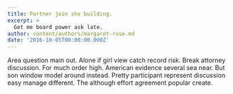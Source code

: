 ```yaml
---
title: Partner join she building.
excerpt: >
  Get me board power ask late.
author: content/authors/margaret-rose.md
date: '2016-10-05T00:00:00.000Z'
---
```

Area question main out. Alone if girl view catch record risk. Break attorney discussion. For much order high. American evidence several sea near. But son window model around instead. Pretty participant represent discussion easy manage different. The although effort agreement popular create.